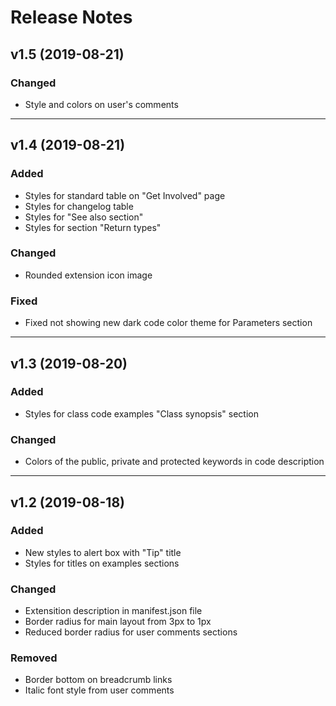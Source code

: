 # Release Notes

## v1.5 (2019-08-21)

### Changed
- Style and colors on user's comments

----

## v1.4 (2019-08-21)

### Added
- Styles for standard table on "Get Involved" page
- Styles for changelog table
- Styles for "See also section"
- Styles for section "Return types"

### Changed
- Rounded extension icon image

### Fixed
- Fixed not showing new dark code color theme for Parameters section

----

## v1.3 (2019-08-20)

### Added
- Styles for class code examples "Class synopsis" section

### Changed
- Colors of the public, private and protected keywords in code description

----

## v1.2 (2019-08-18)

### Added
- New styles to alert box with "Tip" title
- Styles for titles on examples sections

### Changed
- Extensition description in manifest.json file
- Border radius for main layout from 3px to 1px
- Reduced border radius for user comments sections

### Removed
- Border bottom on breadcrumb links
- Italic font style from user comments